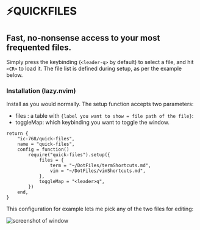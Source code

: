# ⚡QUICKFILES

## Fast, no-nonsense access to your most frequented files.

Simply press the keybinding (`<leader-q>` by default) to select a file, and hit `<CR>` to load it.
The file list is defined during setup, as per the example below.

### Installation (lazy.nvim)

Install as you would normally. The setup function accepts two parameters:

- files : a table with `{label you want to show = file path of the file}`:
- toggleMap: which keybinding you want to toggle the window.

```
return {
	"ic-768/quick-files",
	name = "quick-files",
	config = function()
		require("quick-files").setup({
			files = {
				term = "~/DotFiles/termShortcuts.md",
				vim = "~/DotFiles/vimShortcuts.md",
			},
			toggleMap = "<leader>q",
		})
	end,
}

```

This configuration for example lets me pick any of the two files for editing:

![screenshot of window](https://i.imgur.com/SonP6vS.png)
